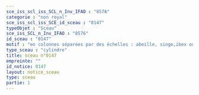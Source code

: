 ```yaml
---
sce_iss_scl_iss_SCL_n_Inv_IFAO : "8576"
categorie : "non royal"
sce_iss_scl_iss_SCE_id_sceau : "0147"
typeObjet : "Sceau"
sce_iss_SCL_n_Inv_IFAO : "8576"
id_sceau : "0147"
motif : "en colonnes séparées par des échelles : abeille, singe,ibex ou mouflon ?"
type_sceau : "cylindre"
title: sceau n°0147
empreinte: ""
id_notice: 0147
layout: notice_sceau
type: sceau
partie: 1
---
```

